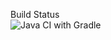 Build Status  
![Java CI with Gradle](https://github.com/rs333/ArtemisHelloWorld/workflows/Java%20CI%20with%20Gradle/badge.svg)
  
